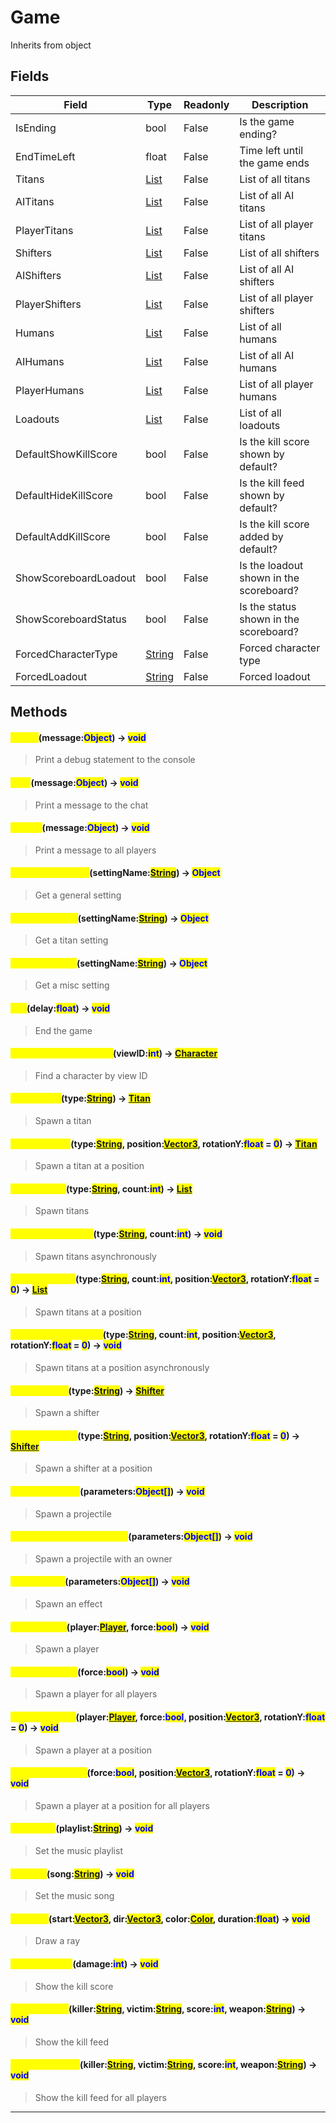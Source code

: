 # Game
Inherits from object
## Fields
|Field|Type|Readonly|Description|
|---|---|---|---|
|IsEnding|bool|False|Is the game ending?|
|EndTimeLeft|float|False|Time left until the game ends|
|Titans|[List](../objects/List.md)|False|List of all titans|
|AITitans|[List](../objects/List.md)|False|List of all AI titans|
|PlayerTitans|[List](../objects/List.md)|False|List of all player titans|
|Shifters|[List](../objects/List.md)|False|List of all shifters|
|AIShifters|[List](../objects/List.md)|False|List of all AI shifters|
|PlayerShifters|[List](../objects/List.md)|False|List of all player shifters|
|Humans|[List](../objects/List.md)|False|List of all humans|
|AIHumans|[List](../objects/List.md)|False|List of all AI humans|
|PlayerHumans|[List](../objects/List.md)|False|List of all player humans|
|Loadouts|[List](../objects/List.md)|False|List of all loadouts|
|DefaultShowKillScore|bool|False|Is the kill score shown by default?|
|DefaultHideKillScore|bool|False|Is the kill feed shown by default?|
|DefaultAddKillScore|bool|False|Is the kill score added by default?|
|ShowScoreboardLoadout|bool|False|Is the loadout shown in the scoreboard?|
|ShowScoreboardStatus|bool|False|Is the status shown in the scoreboard?|
|ForcedCharacterType|[String](../static/String.md)|False|Forced character type|
|ForcedLoadout|[String](../static/String.md)|False|Forced loadout|
## Methods
#### <mark style="color:yellow;">Debug</mark>(message:<mark style="color:blue;">Object</mark>) -> <mark style="color:blue;">void</mark>
> Print a debug statement to the console

#### <mark style="color:yellow;">Print</mark>(message:<mark style="color:blue;">Object</mark>) -> <mark style="color:blue;">void</mark>
> Print a message to the chat

#### <mark style="color:yellow;">PrintAll</mark>(message:<mark style="color:blue;">Object</mark>) -> <mark style="color:blue;">void</mark>
> Print a message to all players

#### <mark style="color:yellow;">GetGeneralSetting</mark>(settingName:<mark style="color:blue;">[String](../static/String.md)</mark>) -> <mark style="color:blue;">Object</mark>
> Get a general setting

#### <mark style="color:yellow;">GetTitanSetting</mark>(settingName:<mark style="color:blue;">[String](../static/String.md)</mark>) -> <mark style="color:blue;">Object</mark>
> Get a titan setting

#### <mark style="color:yellow;">GetMiscSetting</mark>(settingName:<mark style="color:blue;">[String](../static/String.md)</mark>) -> <mark style="color:blue;">Object</mark>
> Get a misc setting

#### <mark style="color:yellow;">End</mark>(delay:<mark style="color:blue;">float</mark>) -> <mark style="color:blue;">void</mark>
> End the game

#### <mark style="color:yellow;">FindCharacterByViewID</mark>(viewID:<mark style="color:blue;">int</mark>) -> <mark style="color:blue;">[Character](../objects/Character.md)</mark>
> Find a character by view ID

#### <mark style="color:yellow;">SpawnTitan</mark>(type:<mark style="color:blue;">[String](../static/String.md)</mark>) -> <mark style="color:blue;">[Titan](../objects/Titan.md)</mark>
> Spawn a titan

#### <mark style="color:yellow;">SpawnTitanAt</mark>(type:<mark style="color:blue;">[String](../static/String.md)</mark>, position:<mark style="color:blue;">[Vector3](../objects/Vector3.md)</mark>, rotationY:<mark style="color:blue;">float</mark> = <mark style="color:blue;">0</mark>) -> <mark style="color:blue;">[Titan](../objects/Titan.md)</mark>
> Spawn a titan at a position

#### <mark style="color:yellow;">SpawnTitans</mark>(type:<mark style="color:blue;">[String](../static/String.md)</mark>, count:<mark style="color:blue;">int</mark>) -> <mark style="color:blue;">[List](../objects/List.md)</mark>
> Spawn titans

#### <mark style="color:yellow;">SpawnTitansAsync</mark>(type:<mark style="color:blue;">[String](../static/String.md)</mark>, count:<mark style="color:blue;">int</mark>) -> <mark style="color:blue;">void</mark>
> Spawn titans asynchronously

#### <mark style="color:yellow;">SpawnTitansAt</mark>(type:<mark style="color:blue;">[String](../static/String.md)</mark>, count:<mark style="color:blue;">int</mark>, position:<mark style="color:blue;">[Vector3](../objects/Vector3.md)</mark>, rotationY:<mark style="color:blue;">float</mark> = <mark style="color:blue;">0</mark>) -> <mark style="color:blue;">[List](../objects/List.md)</mark>
> Spawn titans at a position

#### <mark style="color:yellow;">SpawnTitansAtAsync</mark>(type:<mark style="color:blue;">[String](../static/String.md)</mark>, count:<mark style="color:blue;">int</mark>, position:<mark style="color:blue;">[Vector3](../objects/Vector3.md)</mark>, rotationY:<mark style="color:blue;">float</mark> = <mark style="color:blue;">0</mark>) -> <mark style="color:blue;">void</mark>
> Spawn titans at a position asynchronously

#### <mark style="color:yellow;">SpawnShifter</mark>(type:<mark style="color:blue;">[String](../static/String.md)</mark>) -> <mark style="color:blue;">[Shifter](../objects/Shifter.md)</mark>
> Spawn a shifter

#### <mark style="color:yellow;">SpawnShifterAt</mark>(type:<mark style="color:blue;">[String](../static/String.md)</mark>, position:<mark style="color:blue;">[Vector3](../objects/Vector3.md)</mark>, rotationY:<mark style="color:blue;">float</mark> = <mark style="color:blue;">0</mark>) -> <mark style="color:blue;">[Shifter](../objects/Shifter.md)</mark>
> Spawn a shifter at a position

#### <mark style="color:yellow;">SpawnProjectile</mark>(parameters:<mark style="color:blue;">Object[]</mark>) -> <mark style="color:blue;">void</mark>
> Spawn a projectile

#### <mark style="color:yellow;">SpawnProjectileWithOwner</mark>(parameters:<mark style="color:blue;">Object[]</mark>) -> <mark style="color:blue;">void</mark>
> Spawn a projectile with an owner

#### <mark style="color:yellow;">SpawnEffect</mark>(parameters:<mark style="color:blue;">Object[]</mark>) -> <mark style="color:blue;">void</mark>
> Spawn an effect

#### <mark style="color:yellow;">SpawnPlayer</mark>(player:<mark style="color:blue;">[Player](../objects/Player.md)</mark>, force:<mark style="color:blue;">bool</mark>) -> <mark style="color:blue;">void</mark>
> Spawn a player

#### <mark style="color:yellow;">SpawnPlayerAll</mark>(force:<mark style="color:blue;">bool</mark>) -> <mark style="color:blue;">void</mark>
> Spawn a player for all players

#### <mark style="color:yellow;">SpawnPlayerAt</mark>(player:<mark style="color:blue;">[Player](../objects/Player.md)</mark>, force:<mark style="color:blue;">bool</mark>, position:<mark style="color:blue;">[Vector3](../objects/Vector3.md)</mark>, rotationY:<mark style="color:blue;">float</mark> = <mark style="color:blue;">0</mark>) -> <mark style="color:blue;">void</mark>
> Spawn a player at a position

#### <mark style="color:yellow;">SpawnPlayerAtAll</mark>(force:<mark style="color:blue;">bool</mark>, position:<mark style="color:blue;">[Vector3](../objects/Vector3.md)</mark>, rotationY:<mark style="color:blue;">float</mark> = <mark style="color:blue;">0</mark>) -> <mark style="color:blue;">void</mark>
> Spawn a player at a position for all players

#### <mark style="color:yellow;">SetPlaylist</mark>(playlist:<mark style="color:blue;">[String](../static/String.md)</mark>) -> <mark style="color:blue;">void</mark>
> Set the music playlist

#### <mark style="color:yellow;">SetSong</mark>(song:<mark style="color:blue;">[String](../static/String.md)</mark>) -> <mark style="color:blue;">void</mark>
> Set the music song

#### <mark style="color:yellow;">DrawRay</mark>(start:<mark style="color:blue;">[Vector3](../objects/Vector3.md)</mark>, dir:<mark style="color:blue;">[Vector3](../objects/Vector3.md)</mark>, color:<mark style="color:blue;">[Color](../objects/Color.md)</mark>, duration:<mark style="color:blue;">float</mark>) -> <mark style="color:blue;">void</mark>
> Draw a ray

#### <mark style="color:yellow;">ShowKillScore</mark>(damage:<mark style="color:blue;">int</mark>) -> <mark style="color:blue;">void</mark>
> Show the kill score

#### <mark style="color:yellow;">ShowKillFeed</mark>(killer:<mark style="color:blue;">[String](../static/String.md)</mark>, victim:<mark style="color:blue;">[String](../static/String.md)</mark>, score:<mark style="color:blue;">int</mark>, weapon:<mark style="color:blue;">[String](../static/String.md)</mark>) -> <mark style="color:blue;">void</mark>
> Show the kill feed

#### <mark style="color:yellow;">ShowKillFeedAll</mark>(killer:<mark style="color:blue;">[String](../static/String.md)</mark>, victim:<mark style="color:blue;">[String](../static/String.md)</mark>, score:<mark style="color:blue;">int</mark>, weapon:<mark style="color:blue;">[String](../static/String.md)</mark>) -> <mark style="color:blue;">void</mark>
> Show the kill feed for all players


---

